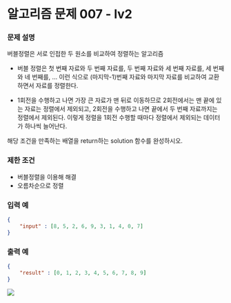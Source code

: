 # **알고리즘 문제 007 - lv2**

### **문제 설명**

버블정렬은 서로 인접한 두 원소를 비교하여 정렬하는 알고리즘

- 버블 정렬은 첫 번째 자료와 두 번째 자료를, 두 번째 자료와 세 번째 자료를, 세 번째와 네 번째를, … 이런 식으로 (마지막-1)번째 자료와 마지막 자료를 비교하여 교환하면서 자료를 정렬한다.
 
- 1회전을 수행하고 나면 가장 큰 자료가 맨 뒤로 이동하므로 2회전에서는 맨 끝에 있는 자료는 정렬에서 제외되고, 2회전을 수행하고 나면 끝에서 두 번째 자료까지는 정렬에서 제외된다. 이렇게 정렬을 1회전 수행할 때마다 정렬에서 제외되는 데이터가 하나씩 늘어난다.

해당 조건을 만족하는 배열을 return하는 solution 함수를 완성하시오.

### **제한 조건**
- 버블정렬을 이용해 해결
- 오름차순으로 정렬


### **입력 예**
```json
{
    "input" : [8, 5, 2, 6, 9, 3, 1, 4, 0, 7]
}
```

### **출력 예**
```json
{
    "result" : [0, 1, 2, 3, 4, 5, 6, 7, 8, 9]
}
```

![](https://i.pinimg.com/originals/87/4b/0b/874b0bf033f2cea11817eab79f727492.gif)